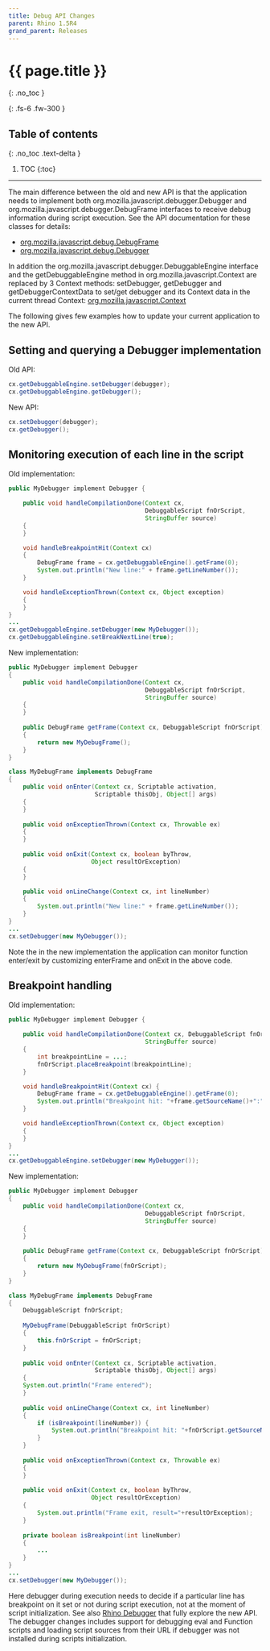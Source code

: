 ```yaml
---
title: Debug API Changes
parent: Rhino 1.5R4
grand_parent: Releases
---
```


# {{ page.title }}
{: .no_toc }

{: .fs-6 .fw-300 }

## Table of contents
{: .no_toc .text-delta }

1. TOC
{:toc}

---
The main difference between the old and new API is that the application needs to implement both org.mozilla.javascript.debugger.Debugger and org.mozilla.javascript.debugger.DebugFrame interfaces to receive debug information during script execution. See the API documentation for these classes for details:
- [org.mozilla.javascript.debug.DebugFrame](/rhino/javadoc/org/mozilla/javascript/debug/DebugFrame.html)
- [org.mozilla.javascript.debug.Debugger](/rhino/javadoc/org/mozilla/javascript/debug/Debugger.html)

In addition the org.mozilla.javascript.debugger.DebuggableEngine interface and the getDebuggableEngine method in org.mozilla.javascript.Context are replaced by 3 Context methods: setDebugger, getDebugger and getDebuggerContextData to set/get debugger and its Context data in the current thread Context:
[org.mozilla.javascript.Context](/rhino/javadoc/org/mozilla/javascript/Context.html)

The following gives few examples how to update your current application to the new API.

## Setting and querying a Debugger implementation

Old API:
``` java
cx.getDebuggableEngine.setDebugger(debugger);
cx.getDebuggableEngine.getDebugger();
```
New API:
```java
cx.setDebugger(debugger);
cx.getDebugger();
```

## Monitoring execution of each line in the script

Old implementation:
```java
public MyDebugger implement Debugger {

    public void handleCompilationDone(Context cx, 
                                      DebuggableScript fnOrScript,
                                      StringBuffer source)
    {
    }

    void handleBreakpointHit(Context cx) 
    {
        DebugFrame frame = cx.getDebuggableEngine().getFrame(0);
        System.out.println("New line:" + frame.getLineNumber());
    }

    void handleExceptionThrown(Context cx, Object exception)
    {
    }
}
...
cx.getDebuggableEngine.setDebugger(new MyDebugger());
cx.getDebuggableEngine.setBreakNextLine(true);
```
New implementation:
```java
public MyDebugger implement Debugger 
{
    public void handleCompilationDone(Context cx,
                                      DebuggableScript fnOrScript,
                                      StringBuffer source)
    {
    }
    
    public DebugFrame getFrame(Context cx, DebuggableScript fnOrScript)
    {
        return new MyDebugFrame();
    }
}

class MyDebugFrame implements DebugFrame
{
    public void onEnter(Context cx, Scriptable activation,
                        Scriptable thisObj, Object[] args)
    {
    }
    
    public void onExceptionThrown(Context cx, Throwable ex)
    {
    }
    
    public void onExit(Context cx, boolean byThrow,
                       Object resultOrException)
    {
    }

    public void onLineChange(Context cx, int lineNumber) 
    {
        System.out.println("New line:" + frame.getLineNumber());
    }
}
...
cx.setDebugger(new MyDebugger());
```
Note the in the new implementation the application can monitor function enter/exit by customizing enterFrame and onExit in the above code.

## Breakpoint handling

Old implementation:
```java
public MyDebugger implement Debugger {

    public void handleCompilationDone(Context cx, DebuggableScript fnOrScript,
                                      StringBuffer source)
    {
        int breakpointLine = ...;
        fnOrScript.placeBreakpoint(breakpointLine);
    }

    void handleBreakpointHit(Context cx) {
        DebugFrame frame = cx.getDebuggableEngine().getFrame(0);
        System.out.println("Breakpoint hit: "+frame.getSourceName()+":"+frame.getLineNumber());
    }

    void handleExceptionThrown(Context cx, Object exception)
    {
    }
}
...
cx.getDebuggableEngine.setDebugger(new MyDebugger());
```
New implementation:
```java
public MyDebugger implement Debugger 
{
    public void handleCompilationDone(Context cx,
                                      DebuggableScript fnOrScript,
                                      StringBuffer source)
    {
    }
    
    public DebugFrame getFrame(Context cx, DebuggableScript fnOrScript)
    {
        return new MyDebugFrame(fnOrScript);
    }
}

class MyDebugFrame implements DebugFrame
{
    DebuggableScript fnOrScript;
    
    MyDebugFrame(DebuggableScript fnOrScript)
    {
        this.fnOrScript = fnOrScript;
    }
    
    public void onEnter(Context cx, Scriptable activation,
                        Scriptable thisObj, Object[] args)
    {
    System.out.println("Frame entered");
    }
    
    public void onLineChange(Context cx, int lineNumber) 
    {
        if (isBreakpoint(lineNumber)) {
            System.out.println("Breakpoint hit: "+fnOrScript.getSourceName()+":"+lineNumber);
        }
    }
    
    public void onExceptionThrown(Context cx, Throwable ex)
    {
    }
    
    public void onExit(Context cx, boolean byThrow,
                       Object resultOrException)
    {
        System.out.println("Frame exit, result="+resultOrException);
    }
    
    private boolean isBreakpoint(int lineNumber) 
    {
        ...
    } 
}
...
cx.setDebugger(new MyDebugger());
```
Here debugger during execution needs to decide if a particular line has breakpoint on it set or not during script execution, not at the moment of script initialization.
See also [Rhino Debugger](https://github.com/mozilla/rhino/blob/master/toolsrc/org/mozilla/javascript/tools/debugger/Main.java) that fully explore the new API. The debugger changes includes support for debugging eval and Function scripts and loading script sources from their URL if debugger was not installed during scripts initialization.